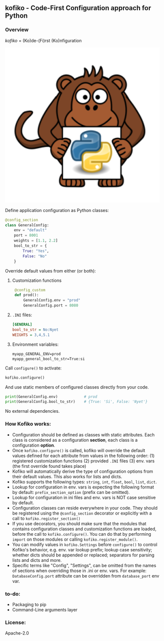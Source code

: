 ## kofiko - Code-First Configuration approach for Python 

### Overview

*kofiko* = (Ko)de-(Fi)rst (Ko)nfiguration

![](docs/kofiko-python.png)

Define application configuration as Python classes:

```python
@config_section
class GeneralConfig:
    env = "default"
    port = 8001
    weights = [1.1, 2.2]
    bool_to_str = {
        True: "Yes",
        False: "No"
    }
```

Override default values from either (or both):
1. Customization functions
   ```python
    @config_custom
    def prod():
        GeneralConfig.env = "prod"
        GeneralConfig.port = 8080
    ```

1. `.INI` files:
    ```ini
    [GENERAL]
    bool_to_str = No:Nyet
    WEIGHTS = 3,4,5.1
    ```

1. Environment variables:  
   ```
   myapp_GENERAL_ENV=prod 
   myapp_general_bool_to_str=True:si
   ```

Call `configure()` to activate:
```python
kofiko.configure()
```

And use static members of configured classes directly from your code.
```python
print(GeneralConfig.env)            # prod
print(GeneralConfig.bool_to_str)    # {True: 'Si', False: 'Nyet'}
```

No external dependencies. 

### How Kofiko works:

* Configuration should be defined as classes with static attributes. 
  Each class is considered as a configuration **section**, each class is a configuration 
  **option**.
* Once `kofiko.configure()` is called, kofiko will override the default values defined
  for each attribute from values in the following order: (1) registered customization functions
  (2) provided `.INI` files (3) env. vars (the first override found takes place)
* Kofiko will automatically derive the type of configuration options from their default values. 
  This also works for lists and dicts.
* Kofiko supports the following types: `string`, `int`, `float`, `bool`, `list`, `dict`.   
* Lookup for configuration in env. vars is expecting the following format by default: 
  `prefix_section_option` (prefix can be omitted).
* Lookup for configuration in ini files and env. vars is NOT case sensitive by default.  
* Configuration classes can reside everywhere in your code. They should be registered 
  using the `@config_section` decorator or explicitly with a call to `kofiko.register_section()`
* If you use decorators, you should make sure that the modules that contains configuration
  classes and customization functions are loaded, before the call to `kofiko.configure()`. 
  You can do that by performing `import` on those modules or 
  calling `kofiko.register_module()`.
* You can modify values in `kofiko.Settings` before `configure()` to control Kofiko's 
  behavior, e.g. env. var lookup prefix; lookup case sensitivity; whether dicts 
  should be appended or replaced; separators for parsing lists and dicts and more.
* Specific terms like "Config", "Settings", can be omitted from the names of sections 
  when overriding those in .ini or env. vars. For example: `DatabaseConfig.port` attribute 
  can be overridden from `database_port` env var.

### to-do:

* Packaging to pip
* Command-Line arguments layer
  
### License: 
Apache-2.0
